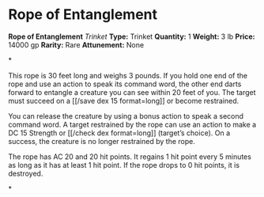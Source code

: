 # Rope of Entanglement

**Rope of Entanglement**
_Trinket_
**Type:** Trinket
**Quantity:** 1
**Weight:** 3 lb
**Price:** 14000 gp
**Rarity:** Rare
**Attunement:** None

*<p>This rope is 30 feet long and weighs 3 pounds. If you hold one end of the rope and use an action to speak its command word, the other end darts forward to entangle a creature you can see within 20 feet of you. The target must succeed on a [[/save dex 15 format=long]] or become restrained.

You can release the creature by using a bonus action to speak a second command word. A target restrained by the rope can use an action to make a DC 15 Strength or [[/check dex format=long]] (target’s choice). On a success, the creature is no longer restrained by the rope.

The rope has AC 20 and 20 hit points. It regains 1 hit point every 5 minutes as long as it has at least 1 hit point. If the rope drops to 0 hit points, it is destroyed.</p>*